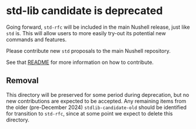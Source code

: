 # std-lib candidate is deprecated

Going forward, `std-rfc` will be included in the main Nushell release,
just like `std` is. This will allow users to more easily try-out its potential
new commands and features.

Please contribute new `std` proposals to the main Nushell repository.

See that [README](https://github.com/nushell/nushell/blob/main/crates/nu-std/std-rfc/README.md)
for more information on how to contribute.

## Removal

This directory will be preserved for some period during deprecation, but no new
contributions are expected to be accepted. Any remaining items from
the older (pre-December 2024) `stdlib-candidate-old` should be identified for transition
to `std-rfc`, since at some point we expect to delete this directory.
